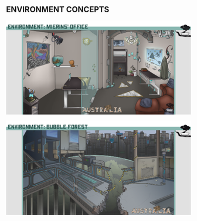 ## ENVIRONMENT CONCEPTS


![Office](https://github.com/ShadowOfDragons/AustraNlia/blob/master/ConceptArt/Environment/concept_environment_01.png)


![Bubble Forest entrance](https://github.com/ShadowOfDragons/AustraNlia/blob/master/ConceptArt/Environment/concept_environment_02.png)
